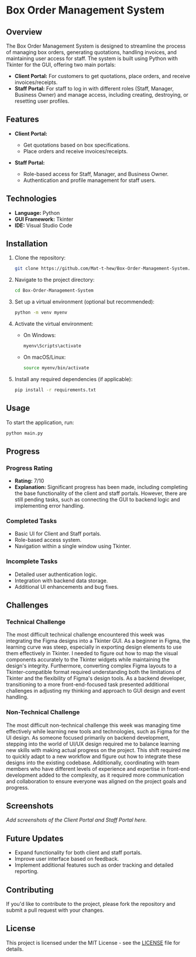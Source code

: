 # Box Order Management System

## Overview

The Box Order Management System is designed to streamline the process of managing box orders, generating quotations, handling invoices, and maintaining user access for staff. The system is built using Python with Tkinter for the GUI, offering two main portals:

- **Client Portal:** For customers to get quotations, place orders, and receive invoices/receipts.
- **Staff Portal:** For staff to log in with different roles (Staff, Manager, Business Owner) and manage access, including creating, destroying, or resetting user profiles.

## Features

- **Client Portal:**
  - Get quotations based on box specifications.
  - Place orders and receive invoices/receipts.

- **Staff Portal:**
  - Role-based access for Staff, Manager, and Business Owner.
  - Authentication and profile management for staff users.

## Technologies

- **Language:** Python
- **GUI Framework:** Tkinter
- **IDE:** Visual Studio Code

## Installation

1. Clone the repository:
    ```bash
    git clone https://github.com/Mat-t-hew/Box-Order-Management-System.git
    ```

2. Navigate to the project directory:
    ```bash
    cd Box-Order-Management-System
    ```

3. Set up a virtual environment (optional but recommended):
    ```bash
    python -m venv myenv
    ```

4. Activate the virtual environment:
    - On Windows:
        ```bash
        myenv\Scripts\activate
        ```
    - On macOS/Linux:
        ```bash
        source myenv/bin/activate
        ```

5. Install any required dependencies (if applicable):
    ```bash
    pip install -r requirements.txt
    ```

## Usage

To start the application, run:
```bash
python main.py
```
## Progress

### Progress Rating
- **Rating:** 7/10  
- **Explanation:** Significant progress has been made, including completing the base functionality of the client and staff portals. However, there are still pending tasks, such as connecting the GUI to backend logic and implementing error handling.

### Completed Tasks
- Basic UI for Client and Staff portals.
- Role-based access system.
- Navigation within a single window using Tkinter.

### Incomplete Tasks
- Detailed user authentication logic.
- Integration with backend data storage.
- Additional UI enhancements and bug fixes.

## Challenges

### Technical Challenge
The most difficult technical challenge encountered this week was integrating the Figma designs into a Tkinter GUI. As a beginner in Figma, the learning curve was steep, especially in exporting design elements to use them effectively in Tkinter. I needed to figure out how to map the visual components accurately to the Tkinter widgets while maintaining the design's integrity. Furthermore, converting complex Figma layouts to a Tkinter-compatible format required understanding both the limitations of Tkinter and the flexibility of Figma's design tools. As a backend developer, transitioning to a more front-end-focused task presented additional challenges in adjusting my thinking and approach to GUI design and event handling.

### Non-Technical Challenge
The most difficult non-technical challenge this week was managing time effectively while learning new tools and technologies, such as Figma for the UI design. As someone focused primarily on backend development, stepping into the world of UI/UX design required me to balance learning new skills with making actual progress on the project. This shift required me to quickly adapt to a new workflow and figure out how to integrate these designs into the existing codebase. Additionally, coordinating with team members who have different levels of experience and expertise in front-end development added to the complexity, as it required more communication and collaboration to ensure everyone was aligned on the project goals and progress.

## Screenshots

_Add screenshots of the Client Portal and Staff Portal here._

## Future Updates
- Expand functionality for both client and staff portals.
- Improve user interface based on feedback.
- Implement additional features such as order tracking and detailed reporting.

## Contributing
If you'd like to contribute to the project, please fork the repository and submit a pull request with your changes.

## License
This project is licensed under the MIT License - see the [LICENSE](LICENSE) file for details.
